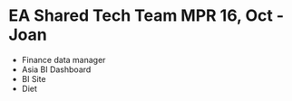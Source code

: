 # EA Shared Tech Team MPR 16, Oct - Joan
* Finance data manager
* Asia BI Dashboard
* BI Site
* Diet
